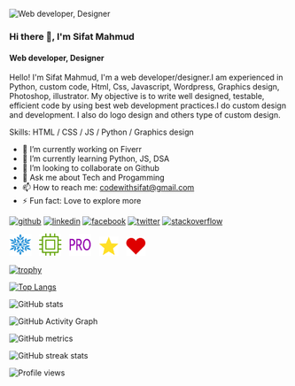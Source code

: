 ![Web developer, Designer](https://scontent.fdac116-1.fna.fbcdn.net/v/t1.6435-9/84745015_2238638009765522_8019740119672029184_n.jpg?_nc_cat=110&ccb=1-5&_nc_sid=e3f864&_nc_ohc=GT8Oo8W7MgcAX_Zdq0T&_nc_ht=scontent.fdac116-1.fna&oh=43a9b316d833de4a42ff1ca8785102de&oe=614C3CA3)

### Hi there 👋, I'm Sifat Mahmud
#### Web developer, Designer


Hello! I'm Sifat Mahmud, I'm a web developer/designer.I am experienced in Python, custom code, Html, Css, Javascript, Wordpress, Graphics design, Photoshop, illustrator. My objective is to write well designed, testable, efficient code by using best web development practices.I do custom design and development. I also do logo design and others type of custom design.

Skills:  HTML / CSS / JS / Python / Graphics design

- 🔭 I’m currently working on Fiverr 
- 🌱 I’m currently learning Python, JS, DSA 
- 👯 I’m looking to collaborate on Github 
- 💬 Ask me about Tech and Progamming 
- 📫 How to reach me: codewithsifat@gmail.com 
- ⚡ Fun fact: Love to explore more 


[<img src='https://cdn.jsdelivr.net/npm/simple-icons@3.0.1/icons/github.svg' alt='github' height='40'>](https://github.com/sifatmahmud)  [<img src='https://cdn.jsdelivr.net/npm/simple-icons@3.0.1/icons/linkedin.svg' alt='linkedin' height='40'>](https://www.linkedin.com/in/sifat-mahmud-29351420a/)  [<img src='https://cdn.jsdelivr.net/npm/simple-icons@3.0.1/icons/facebook.svg' alt='facebook' height='40'>](https://www.facebook.com/md.sifat.902819)  [<img src='https://cdn.jsdelivr.net/npm/simple-icons@3.0.1/icons/twitter.svg' alt='twitter' height='40'>](https://twitter.com/SifatMa18960162)  [<img src='https://cdn.jsdelivr.net/npm/simple-icons@3.0.1/icons/stackoverflow.svg' alt='stackoverflow' height='40'>](https://stackoverflow.com/users/15576195)  

<a href='https://archiveprogram.github.com/'><img src='https://raw.githubusercontent.com/acervenky/animated-github-badges/master/assets/acbadge.gif' width='40' height='40'></a> <a href='https://docs.github.com/en/developers'><img src='https://raw.githubusercontent.com/acervenky/animated-github-badges/master/assets/devbadge.gif' width='40' height='40'></a> <a href='https://github.com/pricing'><img src='https://raw.githubusercontent.com/acervenky/animated-github-badges/master/assets/pro.gif' width='40' height='40'></a> <a href='https://stars.github.com/'><img src='https://raw.githubusercontent.com/acervenky/animated-github-badges/master/assets/starbadge.gif' width='35' height='35'></a> <a href='https://docs.github.com/en/github/supporting-the-open-source-community-with-github-sponsors'><img src='https://raw.githubusercontent.com/acervenky/animated-github-badges/master/assets/sponsorbadge.gif' width='35' height='35'></a> 

[![trophy](https://github-profile-trophy.vercel.app/?username=sifatmahmud)](https://github.com/ryo-ma/github-profile-trophy)

[![Top Langs](https://github-readme-stats.vercel.app/api/top-langs/?username=sifatmahmud)](https://github.com/anuraghazra/github-readme-stats)

![GitHub stats](https://github-readme-stats.vercel.app/api?username=sifatmahmud&show_icons=true&count_private=true)  

![GitHub Activity Graph](https://activity-graph.herokuapp.com/graph?username=sifatmahmud)  

![GitHub metrics](https://metrics.lecoq.io/sifatmahmud)  

![GitHub streak stats](https://github-readme-streak-stats.herokuapp.com/?user=sifatmahmud)  

![Profile views](https://gpvc.arturio.dev/sifatmahmud)  
